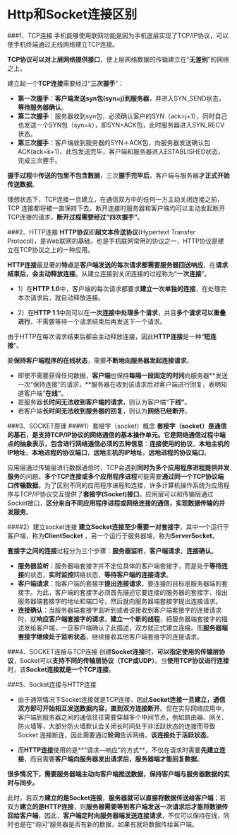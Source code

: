 Http和Socket连接区别
=========

###1、TCP连接
手机能够使用联网功能是因为手机底层实现了TCP/IP协议，可以使手机终端通过无线网络建立TCP连接。

**TCP协议可以对上层网络提供接口**，使上层网络数据的传输建立在“**无差别**”的网络之上。

建立起一个**TCP连接**需要经过“**三次握手**”：
- **第一次握手**：**客户端发送syn包(syn=j)到服务器**，并进入SYN_SEND状态，**等待服务器确认**。
- **第二次握手**：服务器收到syn包，必须确认客户的SYN（ack=j+1），同时自己也发送一个SYN包（syn=k），即SYN+ACK包，此时服务器进入SYN_RECV状态。
- **第三次握手**：客户端收到服务器的SYN＋ACK包，向服务器发送确认包ACK(ack=k+1)，此包发送完毕，客户端和服务器进入ESTABLISHED状态，完成三次握手。

**握手过程**中**传送的包里不包含数据**，三次**握手完毕后**，客户端与服务器**才正式开始传送数据**。

理想状态下，TCP连接一旦建立，在通信双方中的任何一方主动关闭连接之前，TCP 连接都将被一直保持下去。断开连接时服务器和客户端均可以主动发起断开TCP连接的请求，**断开过程需要经过“四次握手”**。

###2、HTTP连接
**HTTP协议**即**超文本传送协议**(Hypertext Transfer Protocol)，是Web联网的基础，也是手机联网常用的协议之一，HTTP协议是建立在TCP协议之上的一种应用。

**HTTP连接**最显著的**特点**是**客户端发送的每次请求都需要服务器回送响应**，在**请求结束后，会主动释放连接**。从建立连接到关闭连接的过程称为“**一次连接**”。

- 1）在**HTTP 1.0**中，客户端的每次请求都要求**建立一次单独的连接**，在处理完本次请求后，就自动释放连接。

- 2）在**HTTP 1.1**中则可以在**一次连接中处理多个请求**，并且**多个请求可以重叠进行**，不需要等待一个请求结束后再发送下一个请求。

由于HTTP在每次请求结束后都会主动释放连接，因此**HTTP连接**是一种“**短连接**”。

要**保持客户端程序的在线状态**，需要**不断地向服务器发起连接请求**。
- 即使不需要获得任何数据，**客户端**也保持**每隔一段固定的时间**向服务器**发送一次“保持连接”的请求，**服务器在收到该请求后对客户端进行回复，表明知道客户端“**在线”**。
- 若服务器**长时间无法收到客户端的请求**，则认为客户端“**下线”**。
- 若客户端**长时间无法收到服务器的回复**，则认为**网络已经断开**。

###3、SOCKET原理
####1）套接字（socket）概念
**套接字（socket）**是通信的基石，是支持TCP/IP协议的网络通信的基本操作单元。它是网络通信过程中端点的抽象表示，包含进行网络通信必须的**五种信息**：**连接使用的协议**，**本地主机的IP地址**，**本地进程的协议端口**，**远地主机的IP地址**，**远地进程的协议端口**。

应用层通过传输层进行数据通信时，TCP会遇到**同时为多个应用程序进程提供并发服务**的问题。**多个TCP连接或多个应用程序进程**可能需要**通过同一个TCP协议端口传输数据**。为了区别不同的应用程序进程和连接，许多计算机操作系统为应用程序与TCP/IP协议交互提供了**套接字(Socket)接口**。应用层可以和传输层通过Socket接口，**区分来自不同应用程序进程或网络连接的通信，实现数据传输的并发服务**。

####2）建立socket连接
**建立Socket连接至少需要一对套接字**，其中一个运行于客户端，称为**ClientSocket** ，另一个运行于服务器端，称为**ServerSocket**。

**套接字之间的连接**过程分为三个步骤：**服务器监听**，**客户端请求**，**连接确认**。
- **服务器监听**：服务器端套接字并不定位具体的客户端套接字，而是处于**等待连接**的状态，**实时监控**网络状态，**等待客户端的连接请求**。
- **客户端请求**：指客户端的套接字**提出连接请求**，要连接的目标是服务器端的套接字。为此，客户端的套接字必须首先描述它要连接的服务器的套接字，指出服务器端套接字的地址和端口号，然后就向服务器端套接字提出连接请求。
- **连接确认**：当服务器端套接字监听到或者说接收到客户端套接字的连接请求时，就**响应客户端套接字的请求**，**建立一个新的线程**，把服务器端套接字的描述发给客户端，一旦客户端确认了此描述，双方就正式建立连接。而**服务器端套接字继续处于监听状态**，继续接收其他客户端套接字的连接请求。

###4、SOCKET连接与TCP连接
创建**Socket连接**时，**可以指定使用的传输层协议**，Socket可以**支持不同的传输层协议（TCP或UDP）**。当**使用TCP协议进行连接**时，该**Socket连接就是一个TCP连接**。

###5、Socket连接与HTTP连接
- 由于通常情况下Socket连接就是TCP连接，因此**Socket连接一旦建立，通信双方即可开始相互发送数据内容，直到双方连接断开**。但在实际网络应用中，客户端到服务器之间的通信往往需要穿越多个中间节点，例如路由器、网关、防火墙等，大部分防火墙默认会关闭长时间处于非活跃状态的连接而导致 Socket 连接断连，因此需要通过**轮询**告诉网络，**该连接处于活跃状态**。

- 而**HTTP连接**使用的是**“请求—响应”的方式**，不仅在请求时需要**先建立连接**，而且需要**客户端向服务器发出请求后，服务器端才能回复数据**。

**很多情况下，需要服务器端主动向客户端推送数据，保持客户端与服务器数据的实时与同步。**

此时，若双方**建立的是Socket连接**，**服务器就可以直接将数据传送给客户端**；若双方**建立的是HTTP连接**，则**服务器需要等到客户端发送一次请求后才能将数据传回给客户端**，因此，**客户端定时向服务器端发送连接请求**，不仅可以保持在线，同时也是在“询问”服务器是否有新的数据，如果有就将数据传给客户端。



